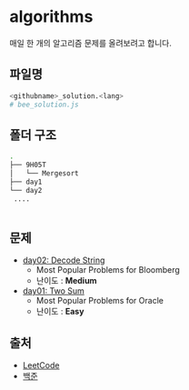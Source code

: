 # algorithms

매일 한 개의 알고리즘 문제를 올려보려고 합니다.

## 파일명

```bash
<githubname>_solution.<lang>
# bee_solution.js
```


## 폴더 구조

```bash
.
├── 9H05T
│   └── Mergesort
├── day1
└── day2
 ....
 
```

## 문제

- [day02: Decode String](https://github.com/gather-around-and-code/algorithms/tree/master/day2)
  - Most Popular Problems for Bloomberg 
  - 난이도 : **Medium**
- [day01: Two Sum](https://github.com/gather-around-and-code/algorithms/tree/master/day1)
  - Most Popular Problems for Oracle 
  - 난이도 : **Easy**


## 출처
- [LeetCode](https://leetcode.com/)
- [백준](https://www.acmicpc.net/)

